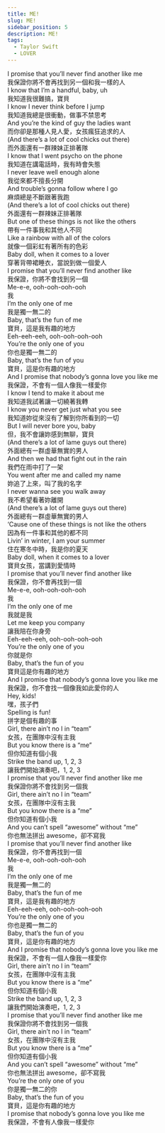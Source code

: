 ```yaml
---
title: ME!
slug: ME!
sidebar_position: 5
description: ME!
tags:
  - Taylor Swift
  - LOVER
---
```


I promise that you’ll never find another like me  
我保證你將不會再找到另一個和我一樣的人  
I know that I’m a handful, baby, uh  
我知道我很難搞，寶貝  
I know I never think before I jump  
我知道我總是很衝動，做事不禁思考  
And you’re the kind of guy the ladies want  
而你卻是那種人見人愛，女孩瘋狂追求的人  
(And there’s a lot of cool chicks out there)  
而外面還有一群辣妹正排著隊  
I know that I went psycho on the phone  
我知道在講電話時，我有時會失態  
I never leave well enough alone  
我從來都不擅長分開  
And trouble’s gonna follow where I go  
麻煩總是不斷跟著我跑  
(And there’s a lot of cool chicks out there)  
外面還有一群辣妹正排著隊  
But one of these things is not like the others  
帶有一件事我和其他人不同  
Like a rainbow with all of the colors  
就像一個彩虹有著所有的色彩  
Baby doll, when it comes to a lover  
穿著背帶裙睡衣，當說到做一個愛人  
I promise that you’ll never find another like  
我保證，你將不會找到另一個  
Me-e-e, ooh-ooh-ooh-ooh  
我  
I’m the only one of me  
我是獨一無二的  
Baby, that’s the fun of me  
寶貝，這是我有趣的地方  
Eeh-eeh-eeh, ooh-ooh-ooh-ooh  
You’re the only one of you  
你也是獨一無二的  
Baby, that’s the fun of you  
寶貝，這是你有趣的地方  
And I promise that nobody’s gonna love you like me  
我保證，不會有一個人像我一樣愛你  
I know I tend to make it about me  
我知道我試著讓一切繞著我轉  
I know you never get just what you see  
我知道妳從來沒有了解到你所看到的一切  
But I will never bore you, baby  
但，我不會讓妳感到無聊，寶貝  
(And there’s a lot of lame guys out there)  
外面總有一群虛華無實的男人  
And then we had that fight out in the rain  
我們在雨中打了一架  
You went after me and called my name  
妳追了上來，叫了我的名字  
I never wanna see you walk away  
我不希望看著妳離開  
(And there’s a lot of lame guys out there)  
外面總有一群虛華無實的男人  
‘Cause one of these things is not like the others  
因為有一件事和其他的都不同  
Livin’ in winter, I am your summer  
住在寒冬中時，我是你的夏天  
Baby doll, when it comes to a lover  
寶貝女孩，當講到愛情時  
I promise that you’ll never find another like  
我保證，你不會再找到一個  
Me-e-e, ooh-ooh-ooh-ooh  
我  
I’m the only one of me  
我就是我  
Let me keep you company  
讓我陪在你身旁  
Eeh-eeh-eeh, ooh-ooh-ooh-ooh  
You’re the only one of you  
你就是你  
Baby, that’s the fun of you  
寶貝這是你有趣的地方  
And I promise that nobody’s gonna love you like me  
我保證，你不會找一個像我如此愛你的人  
Hey, kids!  
嘿，孩子們  
Spelling is fun!  
拼字是個有趣的事  
Girl, there ain’t no I in “team”  
女孩，在團隊中沒有主我  
But you know there is a “me”  
但你知道有個小我  
Strike the band up, 1, 2, 3  
讓我們開始演奏吧，1, 2, 3  
I promise that you’ll never find another like me  
我保證你將不會找到另一個我  
Girl, there ain’t no I in “team”  
女孩，在團隊中沒有主我  
But you know there is a “me”  
但你知道有個小我  
And you can’t spell “awesome” without “me”  
你也無法拼出 awesome，卻不寫我  
I promise that you’ll never find another like  
我保證，你不會再找到一個  
Me-e-e, ooh-ooh-ooh-ooh  
我  
I’m the only one of me  
我是獨一無二的  
Baby, that’s the fun of me  
寶貝，這是我有趣的地方  
Eeh-eeh-eeh, ooh-ooh-ooh-ooh  
You’re the only one of you  
你也是獨一無二的  
Baby, that’s the fun of you  
寶貝，這是你有趣的地方  
And I promise that nobody’s gonna love you like me  
我保證，不會有一個人像我一樣愛你  
Girl, there ain’t no I in “team”  
女孩，在團隊中沒有主我  
But you know there is a “me”  
但你知道有個小我  
Strike the band up, 1, 2, 3  
讓我們開始演奏吧，1, 2, 3  
I promise that you’ll never find another like me  
我保證你將不會找到另一個我  
Girl, there ain’t no I in “team”  
女孩，在團隊中沒有主我  
But you know there is a “me”  
但你知道有個小我  
And you can’t spell “awesome” without “me”  
你也無法拼出 awesome，卻不寫我  
You’re the only one of you  
你是獨一無二的你  
Baby, that’s the fun of you  
寶貝，這是你有趣的地方  
I promise that nobody’s gonna love you like me  
我保證，不會有人像我一樣愛你  
    

